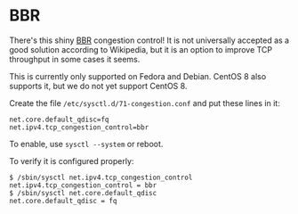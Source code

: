 # BBR

There's this shiny 
[BBR](https://en.wikipedia.org/wiki/TCP_congestion_control#TCP_BBR) congestion 
control! It is not universally accepted as a good solution according to 
Wikipedia, but it is an option to improve TCP throughput in some cases it 
seems.

This is currently only supported on Fedora and Debian. CentOS 8 also supports 
it, but we do not yet support CentOS 8.

Create the file `/etc/sysctl.d/71-congestion.conf` and put these lines in it:

    net.core.default_qdisc=fq
    net.ipv4.tcp_congestion_control=bbr

To enable, use `sysctl --system` or reboot.

To verify it is configured properly:

    $ /sbin/sysctl net.ipv4.tcp_congestion_control
    net.ipv4.tcp_congestion_control = bbr
    $ /sbin/sysctl net.core.default_qdisc
    net.core.default_qdisc = fq
